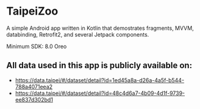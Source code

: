 # TaipeiZoo

A simple Android app written in Kotlin that demostrates fragments, MVVM, databinding, Retrofit2, and several Jetpack components.

Minimum SDK: 8.0 Oreo

## All data used in this app is publicly available on:
- https://data.taipei/#/dataset/detail?id=1ed45a8a-d26a-4a5f-b544-788a4071eea2
- https://data.taipei/#/dataset/detail?id=48c4d6a7-4b09-4d1f-9739-ee837d302bd1
